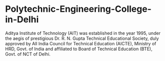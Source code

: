 # Polytechnic-Engineering-College-in-Delhi
Aditya Institute of Technology (AIT) was established in the year 1995, under the aegis of prestigious Dr. R. N. Gupta Technical Educational Society, duly approved by All India Council for Technical Education (AICTE), Ministry of HRD, Govt. of India and affiliated to Board of Technical Education (BTE), Govt. of NCT of Delhi.
